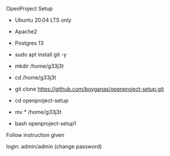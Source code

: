 OpenProject Setup
-  Ubuntu 20.04 LTS only
-  Apache2
-  Postgres 13

- sudo apt install git -y
- mkdir /home/g33j3t
- cd /home/g33j3t
- git clone https://github.com/boyganas/openproject-setup.git
- cd openproject-setup
- mv * /home/g33j3t
- bash openproject-setup1

Follow instruction given

login: admin/admin (change password)

